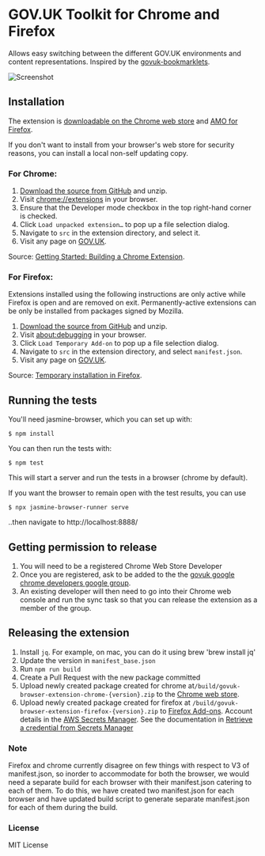 # GOV.UK Toolkit for Chrome and Firefox

Allows easy switching between the different GOV.UK environments and content representations. Inspired by the [govuk-bookmarklets](https://github.com/dsingleton/govuk-bookmarklets).

![Screenshot](docs/screenshots.gif)

## Installation

The extension is [downloadable on the Chrome web store](https://chrome.google.com/webstore/detail/govuk-toolkit/dclfaikcemljbaoagjnedmlppnbiljen) and [AMO for Firefox](https://addons.mozilla.org/en-GB/firefox/addon/govuk-browser-extension-ff/).

If you don't want to install from your browser's web store for security reasons, you can install a local non-self updating copy.

### For Chrome:

1. [Download the source from GitHub](https://github.com/alphagov/govuk-browser-extension/archive/main.zip) and unzip.
2. Visit [chrome://extensions](chrome://extensions) in your browser.
3. Ensure that the Developer mode checkbox in the top right-hand corner is checked.
4. Click `Load unpacked extension…` to pop up a file selection dialog.
5. Navigate to `src` in the extension directory, and select it.
6. Visit any page on [GOV.UK](https://www.gov.uk).

Source: [Getting Started: Building a Chrome Extension](https://developer.chrome.com/extensions/getstarted#unpacked).

### For Firefox:

Extensions installed using the following instructions are only active while Firefox
is open and are removed on exit. Permanently-active extensions can be only be
installed from packages signed by Mozilla.

1. [Download the source from GitHub](https://github.com/alphagov/govuk-browser-extension/archive/main.zip) and unzip.
2. Visit [about:debugging](about:debugging/runtime/this-firefox) in your browser.
3. Click `Load Temporary Add-on` to pop up a file selection dialog.
4. Navigate to `src` in the extension directory, and select `manifest.json`.
5. Visit any page on [GOV.UK](https://www.gov.uk).

Source: [Temporary installation in Firefox](https://developer.mozilla.org/en-US/Add-ons/WebExtensions/Temporary_Installation_in_Firefox).

## Running the tests

You'll need jasmine-browser, which you can set up with:

```
$ npm install
```

You can then run the tests with:

```
$ npm test
```

This will start a server and run the tests in a browser (chrome by default).

If you want the browser to remain open with the test results, you can use

```
$ npx jasmine-browser-runner serve
```

..then navigate to http://localhost:8888/

## Getting permission to release

1. You will need to be a registered Chrome Web Store Developer
2. Once you are registered, ask to be added to the the [govuk google chrome developers google group](https://groups.google.com/a/digital.cabinet-office.gov.uk/g/google-chrome-developers).
3. An existing developer will then need to go into their Chrome web console and run the sync task so that you can release the extension as a member of the group.

## Releasing the extension

1. Install `jq`. For example, on mac, you can do it using brew 'brew install jq'
2. Update the version in `manifest_base.json`
3. Run `npm run build`
4. Create a Pull Request with the new package committed
5. Upload newly created package created for chrome at`/build/govuk-browser-extension-chrome-{version}.zip` to the [Chrome web store](https://chrome.google.com/webstore/devconsole/06b3913d-07a7-479e-94aa-05bb5b3cd44d/dclfaikcemljbaoagjnedmlppnbiljen/edit/package).
6. Upload newly created package created for firefox at `/build/govuk-browser-extension-firefox-{version}.zip` to [Firefox Add-ons](https://addons.mozilla.org/en-US/developers/addon/govuk-browser-extension-ff/versions/submit/). Account details in the [AWS Secrets Manager](https://eu-west-1.console.aws.amazon.com/secretsmanager). See the documentation in [Retrieve a credential from Secrets Manager](https://docs.publishing.service.gov.uk/manual/secrets-manager.html#retrieve-a-credential-from-secrets-manager)

### Note

   Firefox and chrome currently disagree on few things with respect to V3 of manifest.json, so inorder to accommodate for
   both the browser, we would need a separate build for each browser with their manifest.json catering to each of them. To
   do this, we have created two manifest.json for each browser and have updated build script to generate separate
   manifest.json for each of them during the build.

### License

MIT License
